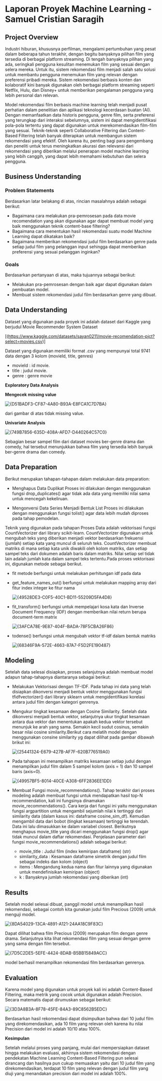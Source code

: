 # Laporan Proyek Machine Learning - Samuel Cristian Saragih

## Project Overview

Industri hiburan, khususnya perfilman, mengalami pertumbuhan yang pesat dalam beberapa tahun terakhir, dengan begitu banyaknya pilihan film yang tersedia di berbagai platform streaming. Di tengah banyaknya pilihan yang ada, seringkali pengguna kesulitan menemukan film yang sesuai dengan selera mereka. Untuk itu, sistem rekomendasi film menjadi salah satu solusi untuk membantu pengguna menemukan film yang relevan dengan preferensi pribadi mereka. Sistem rekomendasi berbasis konten dan kolaboratif kini banyak digunakan oleh berbagai platform streaming seperti Netflix, Hulu, dan Disney+ untuk memberikan pengalaman pengguna yang lebih personal dan relevan.

Model rekomendasi film berbasis machine learning telah menjadi pusat perhatian dalam penelitian dan aplikasi teknologi kecerdasan buatan (AI). Dengan memanfaatkan data historis pengguna, genre film, serta preferensi yang terungkap dari interaksi sebelumnya, sistem ini dapat mengidentifikasi pola-pola tertentu yang dapat digunakan untuk merekomendasikan film-film yang sesuai. Teknik-teknik seperti Collaborative Filtering dan Content-Based Filtering telah banyak diterapkan untuk membangun sistem rekomendasi yang efektif. Oleh karena itu, penting bagi para pengembang dan peneliti untuk terus meningkatkan akurasi dan relevansi dari rekomendasi yang diberikan melalui penerapan model machine learning yang lebih canggih, yang dapat lebih memahami kebutuhan dan selera pengguna.

 

## Business Understanding

### Problem Statements

Berdasarkan latar belakang di atas, rincian masalahnya adalah sebagai berikut:
- Bagaimana cara melakukan pra-pemrosesan pada data movie recomendation yang akan digunakan agar dapat membuat model yang baik menggunakan teknik content-base filtering?
- Bagaimana cara menentukan hasil rekomendasi suatu model Machine Learning dapat dikatakan baik?
- Bagaimana memberikan rekomendasi judul film berdasarkan genre pada setiap judul film yang pelanggan input sehingga dapat memberikan preferensi yang sesuai pelanggan inginkan?

### Goals

Berdasarkan  pertanyaan di atas, maka tujuannya sebagai berikut:

- Melakukan pra-pemrosesan dengan baik agar dapat digunakan dalam pembuatan model.
- Membuat sistem rekomendasi judul film berdasarkan genre yang dibuat.

## Data Understanding
Dataset yang digunakan pada proyek ini adalah dataset dari Kaggle yang berjudul Movie Recommender System Dataset

 [(https://www.kaggle.com/datasets/sayan0211/movie-recomendation-pjct?select=movies.csv)]

Dataset yang digunakan memiliki format .csv yang mempunyai total 9741 data dengan 3 kolom (movieId, title, genres)
- movieId : id movie.
- title   : judul movie.
- genre   : genre movie


**Exploratory Data Analysis**

**Mengecek missing value**

![{D51BADF3-CF87-4A80-B93A-E8FCA1C7D7BA}](https://github.com/user-attachments/assets/8a25dd34-35a1-4d80-81d8-cff43a64a265)

dari gambar di atas tidak missing value.

**Univariate Analysis**

![{749B7856-635D-408A-AFD7-D440264C57C0}](https://github.com/user-attachments/assets/64c72324-683e-4411-8fc5-084d58af0cc8)

Sebagian besar sampel film dari dataset movies ber-genre drama dan comedy, hal tersebut menunjukkan bahwa film yang tersedia lebih banyak ber-genre drama dan comedy.

## Data Preparation
Berikut merupakan tahapan-tahapan dalam melakukan data preparation:

- Menghapus Data Duplikat
Proses ini dilakukan dengan menggunakan fungsi drop_duplicates() agar tidak ada data yang memiliki nilai sama untuk mencegah kekeliruan.

- Mengonversi Data Series Menjadi Bentuk List
Proses ini dilakukan dengan menggunakan fungsi tolist() agar data lebih mudah diproses pada tahap pemodelan.

Teknik yang digunakan pada tahapan Proses Data adalah vektorisasi fungsi CountVectorizer dari library scikit-learn. CountVectorizer digunakan untuk mengubah teks yang diberikan menjadi vektor berdasarkan frekuensi (jumlah) setiap kata yang muncul di seluruh teks. CountVectorizer membuat matriks di mana setiap kata unik diwakili oleh kolom matriks, dan setiap sampel teks dari dokumen adalah baris dalam matriks. Nilai setiap sel tidak lain adalah jumlah kata dalam sampel teks tertentu.Pada proses vektorisasi ini, digunakan metode sebagai berikut.

- fit metode berfungsi untuk melakukan perhitungan idf pada data
- get_feature_names_out() berfungsi untuk melakukan mapping array dari fitur index integer ke fitur nama

  ![{49528DE3-C0F5-40C1-BD11-55209D5FA4D8}](https://github.com/user-attachments/assets/1a467abe-d2ec-4c81-ba35-0b026691f52e)

- fit_transform() berfungsi untuk mempelajari kosa kata dan Inverse Document Frequency (IDF) dengan memberikan nilai return berupa document-term matrix

  ![{3AFCA78E-9E87-404F-BADA-78F5CBA26F86}](https://github.com/user-attachments/assets/08d6ac4e-7bf6-446e-a888-df19f768ae5f)

- todense() berfungsi untuk mengubah vektor tf-idf dalam bentuk matriks

  ![{68346F9A-572E-4663-87A7-F5D2FE190487}](https://github.com/user-attachments/assets/2c2069a0-645a-4a1f-bf0b-3d45dac8a663)


## Modeling
Setelah data selesai disiapkan, proses selanjutnya adalah membuat model adapun tahap-tahapnya diantaranya sebagai berikut:
- Melakukan Vektorisasi dengan TF-IDF.
Pada tahap ini data yang telah disiapkan dikonversi menjadi bentuk vektor menggunakan fungsi tfidfvectorizer() dari library sklearn untuk mengidentifikasi korelasi antara judul film dengan kategori genrenya.
- Mengukur tingkat kesamaan dengan Cosine Similarity.
Setelah data dikonversi menjadi bentuk vektor, selanjutnya ukur tingkat kesamaan antara dua vektor dan menentukan apakah kedua vektor tersebut menunjuk ke arah yang sama. Semakin kecil sudut cosinus, semakin besar nilai cosine similarity.Berikut cara melatih model dengan menggunakan consine similarity yg dapat dilihat pada gambar dibawah brikut ini:

  ![{25441324-E679-427B-AF7F-620B776519A0}](https://github.com/user-attachments/assets/a3805843-0b13-40f3-9e30-d0aa702b1197)

- Pada tahapan ini menampilkan matriks kesamaan setiap judul dengan menampilkan judul film dalam 5 sampel kolom (axis = 1) dan 10 sampel baris (axis=0).

  ![{49957BF5-8014-40CE-A308-6FF2836EE1DD}](https://github.com/user-attachments/assets/27cc9c3b-f7d4-4ab0-a825-c41cc8345f04)

- Membuat Fungsi movie_recommendations(). Tahap terakhir dari proses modeling adalah membuat fungsi untuk mendapatkan hasil top-N recommendation, kali ini fungsinya dinamakan movie_recommendations(). Cara kerja dari fungsi ini yaitu menggunakan fungsi argpartition untuk mengambil sejumlah nilai k tertinggi dari similarity data (dalam kasus ini: dataframe cosine_sim_df). Kemudian mengambil data dari bobot (tingkat kesamaan) tertinggi ke terendah. Data ini lalu dimasukkan ke dalam variabel closest. Berikutnya menghapus movie_title yang dicari menggunakan fungsi drop() agar tidak muncul dalam daftar rekomendasi. Penjelasan parameter dari fungsi movie_recommendations() adalah sebagai berikut:

  - movie_title : Judul film (index kemiripan dataframe) (str)
  - similarity_data : Kesamaan dataframe simetrik dengan judul film sebagai indeks dan kolom (object)
  - items : Mengandung kedua nama dan fitur lainnya yang digunakan untuk mendefinisikan kemiripan (object)
  - k : Banyaknya jumlah rekomendasi yang diberikan (int)


## Results
Setelah model selesai dibuat, panggil model untuk menampilkan hasil rekomendasi, sebagai contoh kita gunakan judul film Precious (2009) untuk menguji model.

![{8DA54029-13CA-4891-A121-24AA18C9F83C}](https://github.com/user-attachments/assets/0d429a97-7bd5-4bbf-908b-ed5ca24f0f4f)

Dapat dilihat  bahwa film Precious (2009) merupakan film dengan genre drama. Selanjutnya kita lihat rekomendasi film yang sesuai dengan genre yang sama dengan film tersebut.

![{7D5C2DE5-5EFE-4424-8DAB-B5BB15849ACC}](https://github.com/user-attachments/assets/c33be8c0-0c37-41ef-9f7d-6d02db5bc390)

model berhasil menampilkan rekomendasi film berdasarkan genrenya.


## Evaluation

Karena model yang digunakan untuk proyek kali ini adalah Content-Based Filtering, maka metrik yang cocok untuk digunakan adalah Precision. Secara matematis dapat dirumuskan sebagai berikut:

![{3D3A8B3A-8F78-45FE-84A3-89C8562B5EDC}](https://github.com/user-attachments/assets/716200b1-d8cf-4e0e-a25c-a49e1ca3bdb6)

Berdasarkan hasil rekomendasi dapat disimpulkan bahwa dari 10 judul film yang direkomendasikan, ada 10 film yang relevan oleh karena itu nilai Precision dari model ini adalah 10/10 atau 100%.

**Kesimpulan**

Setelah melalui proses yang panjang, mulai dari mempersiapkan dataset hingga melakukan evaluasi, akhirnya sistem rekomendasi dengan pendekatan Machine Learning Content-Based Filtering pun selesai dirancang dan hasilnya pun cukup memuaskan yaitu dari 10 judul film yang direkomendasikan, terdapat 10 film yang relevan dengan judul film yang diuji yang menandakan precision dari model ini adalah 100%.


